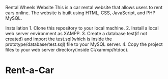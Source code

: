 Rental Wheels Website
	This is a car rental website that allows users to rent cars online. The website is built using HTML, CSS, 	JavaScript, and PHP MySQL.

Installation
	1. Clone this repository to your local machine.
	2. Install a local web server environment as XAMPP.
	3. Create a database test(if not created) and import the test.sql(which is inside the prototype/database/test.sql) file to your MySQL server.
	4. Copy the project files to your web server directory(inside C:/xammp/htdoc).





# Rent-a-Car
